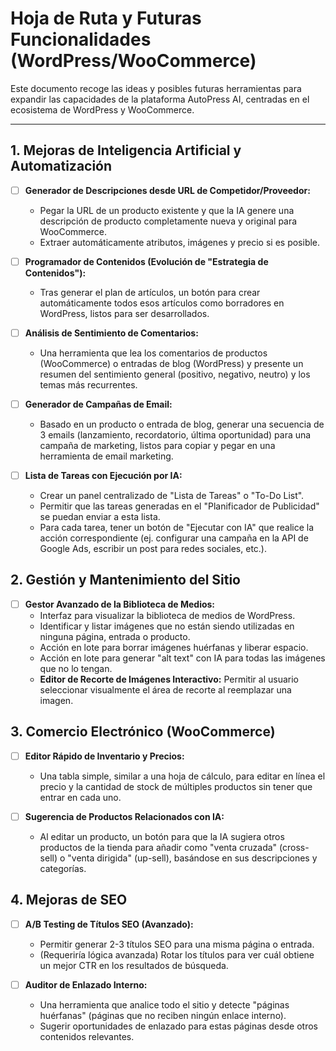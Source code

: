 # Hoja de Ruta y Futuras Funcionalidades (WordPress/WooCommerce)

Este documento recoge las ideas y posibles futuras herramientas para expandir las capacidades de la plataforma AutoPress AI, centradas en el ecosistema de WordPress y WooCommerce.

---

## 1. Mejoras de Inteligencia Artificial y Automatización

-   [ ] **Generador de Descripciones desde URL de Competidor/Proveedor:**
    -   Pegar la URL de un producto existente y que la IA genere una descripción de producto completamente nueva y original para WooCommerce.
    -   Extraer automáticamente atributos, imágenes y precio si es posible.

-   [ ] **Programador de Contenidos (Evolución de "Estrategia de Contenidos"):**
    -   Tras generar el plan de artículos, un botón para crear automáticamente todos esos artículos como borradores en WordPress, listos para ser desarrollados.

-   [ ] **Análisis de Sentimiento de Comentarios:**
    -   Una herramienta que lea los comentarios de productos (WooCommerce) o entradas de blog (WordPress) y presente un resumen del sentimiento general (positivo, negativo, neutro) y los temas más recurrentes.

-   [ ] **Generador de Campañas de Email:**
    -   Basado en un producto o entrada de blog, generar una secuencia de 3 emails (lanzamiento, recordatorio, última oportunidad) para una campaña de marketing, listos para copiar y pegar en una herramienta de email marketing.

-   [ ] **Lista de Tareas con Ejecución por IA:**
    -   Crear un panel centralizado de "Lista de Tareas" o "To-Do List".
    -   Permitir que las tareas generadas en el "Planificador de Publicidad" se puedan enviar a esta lista.
    -   Para cada tarea, tener un botón de "Ejecutar con IA" que realice la acción correspondiente (ej. configurar una campaña en la API de Google Ads, escribir un post para redes sociales, etc.).

## 2. Gestión y Mantenimiento del Sitio

-   [ ] **Gestor Avanzado de la Biblioteca de Medios:**
    -   Interfaz para visualizar la biblioteca de medios de WordPress.
    -   Identificar y listar imágenes que no están siendo utilizadas en ninguna página, entrada o producto.
    -   Acción en lote para borrar imágenes huérfanas y liberar espacio.
    -   Acción en lote para generar "alt text" con IA para todas las imágenes que no lo tengan.
    -   **Editor de Recorte de Imágenes Interactivo:** Permitir al usuario seleccionar visualmente el área de recorte al reemplazar una imagen.

## 3. Comercio Electrónico (WooCommerce)

-   [ ] **Editor Rápido de Inventario y Precios:**
    -   Una tabla simple, similar a una hoja de cálculo, para editar en línea el precio y la cantidad de stock de múltiples productos sin tener que entrar en cada uno.

-   [ ] **Sugerencia de Productos Relacionados con IA:**
    -   Al editar un producto, un botón para que la IA sugiera otros productos de la tienda para añadir como "venta cruzada" (cross-sell) o "venta dirigida" (up-sell), basándose en sus descripciones y categorías.

## 4. Mejoras de SEO

-   [ ] **A/B Testing de Títulos SEO (Avanzado):**
    -   Permitir generar 2-3 títulos SEO para una misma página o entrada.
    -   (Requeriría lógica avanzada) Rotar los títulos para ver cuál obtiene un mejor CTR en los resultados de búsqueda.

-   [ ] **Auditor de Enlazado Interno:**
    -   Una herramienta que analice todo el sitio y detecte "páginas huérfanas" (páginas que no reciben ningún enlace interno).
    -   Sugerir oportunidades de enlazado para estas páginas desde otros contenidos relevantes.
